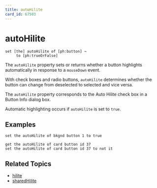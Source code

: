```yaml
---
title: autoHilite
card_id: 67503
---
```


# autoHilite

```
set [the] autoHilite of [ph:button] ¬
     to [ph:trueOrFalse]
```

The `autoHilite` property sets or returns whether a button highlights automatically in response to a `mouseDown` event.  

With check boxes and radio buttons, `autoHilite` determines whether the button can change from deselected to selected and vice versa.

The `autoHilite` property corresponds to the Auto Hilite check box in a Button Info dialog box.

Automatic highlighting occurs if `autoHilite` is set to `true`. 

## Examples

```
set the autoHilite of bkgnd button 1 to true

get the autoHilite of card button id 37
set the autoHilite of card button id 37 to not it
```

## Related Topics

* [hilite](/HyperTalkReference/properties/hilite)
* [sharedHilite](/HyperTalkReference/properties/sharedHilite)
